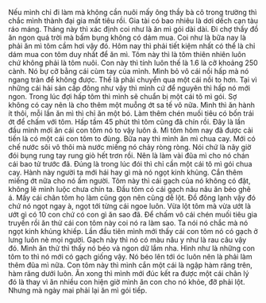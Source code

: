 Nếu mình chỉ đi làm mà không cần nuôi mấy ông thầy bà cô trong trường thì chắc mình thành đại gia mất tiêu rồi. Gia tài có bao nhiêu là dơi dếch cạn tàu ráo máng. Tháng này thì xác định coi như là ăn mì gói dài dài. Đi chợ thấy đồ ăn ngon quá trời mà bấm bụng không có dám mua. Coi như là bữa nay là phải ăn mì tôm cầm hơi vậy đó. Hôm nay thì phải tiết kiệm nhất có thể là chỉ dám mua con tôm duy nhất để ăn mì. Tôm này thì là tôm thiên nhiên luôn chứ không phải là tôm nuôi. Con này thì tính luôn thế là 1.6 là cỡ khoảng 250 cành. Nó bự cỡ bằng cái cùm tay của mình. Mình bỏ vô cái nồi hấp mà nó ngang tràn để không được. Thế là phải chuyển qua một cái nồi to hơn. Tại vì những cái hải sản cấp đông như vậy thì mình cứ để nguyên thì hấp nó mới ngon. Trong lúc đợi hấp tôm thì mình sẽ chuẩn bị một cái tô mì gói. Sợ không có cay nên là cho thêm một muỗng ớt sa tế vô nữa. Mình thì ăn hành ít thôi, mỗi lần ăn mì thì chỉ ăn một bó. Làm thêm chén muối tiêu có bốn trái ớt để chấm với tôm. Hấp tầm 45 phút thì tôm cũng đã chín rồi. Đây là lần đầu mình mới ăn cái con tôm nó to vậy luôn á. Mì tôm hôm nay đã được cải tiến là có một cái con tôm to đùng. Bữa nay thì mình ăn mì chua cay. Mới có chế nước sôi vô thôi mà nước miếng nó chảy ròng ròng. Nói chứ là nãy giờ đói bụng rung tay rung giò hết trơn rồi. Nên là làm vài đũa mì cho nó chán cái bao tử trước đã. Đúng là trong lúc đói thì chỉ cần một cái tô mì gói chua cay. Hành này người ta mới hái hay gì mà nó ngọt kinh khủng. Cắn thêm miếng ớt nữa cho nó ấm người. Tôm này thì cái gạch của nó không có đặt, không lẽ mình luộc chưa chín ta. Đầu tôm có cái gạch nâu nâu ăn béo ghê á. Mấy cái chân tôm họ làm cũng gọn nên cũng dễ lột. Đồ đông lạnh vậy đó chứ nó ngọt ngay à, ngọt tới từng cái ngoe luôn. Vừa lột tôm mà vừa ướt là ướt gì có 10 con chứ có con gì ăn sao đã. Để chấm vô cái chén muối tiêu gia truyền rồi ăn thử cái con tôm này coi nó ra làm sao. Ta nói nó chắc mà nó ngọt kinh khủng khiếp. Lần đầu tiên mình mới thấy cái con tôm nó có gạch ở lưng luôn nè mọi người. Gạch này thì nó có màu nâu y như là rau câu vậy đó. Mình ăn thử thì thấy nó béo và ngon dữ lắm nha. Hình như là những con tôm to thì nó mới có gạch giống vậy. Nó béo lên tới óc luôn nên là phải làm thêm đũa mì nữa. Con tôm này thì mình cắn một cái là ngập hàm răng trên, hàm răng dưới luôn. Ăn xong thì mình mới đúc kết ra được một cái chân lý đó là thay vì ăn nhiều con hiện giờ mình ăn con cho nó khỏe, đỡ phải lột. Nhưng mà ngày mai phải lại ăn mì gói tiếp.